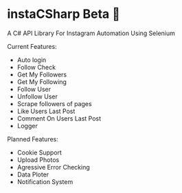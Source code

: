 # instaCSharp Beta 📸
A C# API Library For Instagram Automation Using Selenium

Current Features:
  - Auto login
  - Follow Check
  - Get My Followers
  - Get My Following
  - Follow User
  - Unfollow User
  - Scrape followers of pages
  - Like Users Last Post 
  - Comment On Users Last Post
  - Logger
  
Planned Features:
  - Cookie Support
  - Upload Photos
  - Agressive Error Checking
  - Data Ploter
  - Notification System
